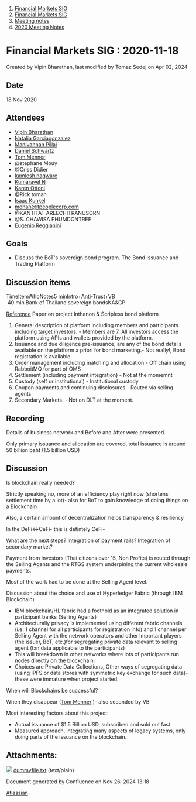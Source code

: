 1. [Financial Markets SIG](index.html)
2. [Financial Markets SIG](Financial-Markets-SIG_20545549.html)
3. [Meeting notes](Meeting-notes_20558268.html)
4. [2020 Meeting Notes](2020-Meeting-Notes_20546673.html)

# Financial Markets SIG : 2020-11-18

Created by Vipin Bharathan, last modified by Tomaz Sedej on Apr 02, 2024

## Date

18 Nov 2020

## Attendees

- [Vipin Bharathan](https://lf-hyperledger.atlassian.net/wiki/people/70121:4ac24c34-2385-41a8-8881-61e7a75c6d1e?ref=confluence)
- [Natalia Garciagonzalez](https://lf-hyperledger.atlassian.net/wiki/people/70121:7c7305b1-f62b-4d9d-84a9-882b2664fda6?ref=confluence)
- [Manivannan Pillai](https://lf-hyperledger.atlassian.net/wiki/people/5a6887cec2b7dd3533e4ab77?ref=confluence)
- [Daniel Schwartz](https://lf-hyperledger.atlassian.net/wiki/people/5f28514db7a35e002a8febcb?ref=confluence)
- [Tom Menner](https://lf-hyperledger.atlassian.net/wiki/people/557058:36f6fdfd-b7a7-4362-8bc5-c03f4a11020b?ref=confluence)
- @stephane Mouy
- @Criss Didier
- [kamlesh nagware](https://lf-hyperledger.atlassian.net/wiki/people/557058:8e1fc425-f938-4b39-ad13-9cd8b0ddde52?ref=confluence)
- [Kumaravel N](https://lf-hyperledger.atlassian.net/wiki/people/70121:1d7790e2-8efd-409a-bf1e-ff3f8c520669?ref=confluence)
- [Karen Ottoni](https://lf-hyperledger.atlassian.net/wiki/people/712020:b91a9879-c835-4217-a2e7-e13c7e529f5b?ref=confluence)
- @Rick toman
- [Isaac Kunkel](https://lf-hyperledger.atlassian.net/wiki/people/70121:2911738f-e724-4e37-a83b-320324617091?ref=confluence)
- [mohan@itpeoplecorp.com](https://lf-hyperledger.atlassian.net/wiki/people/557058:a05846b8-f693-47d0-ad6c-a6a6393e1067?ref=confluence)
- @KANTITAT AREECHITRANUSORN
- @S. CHAWISA PHUMDONTREE
- [Eugenio Reggianini](https://lf-hyperledger.atlassian.net/wiki/people/63bc168549a31f95b8732a4f?ref=confluence)

## Goals

- Discuss the BoT's sovereign bond program. The Bond Issuance and Trading Platform
  

## Discussion items

TimeItemWhoNotes5 minIntro+Anti-Trust+VB  
 40 min Bank of Thailand sovereign bondsKA&amp;CP

[Reference](https://www.adb.org/publications/project-inthanon-and-project-dlt-scripless-bond) Paper on project Inthanon &amp; Scripless bond platform 

1. General description of platform including members and participants including target investors. - Members are 7. All investors access the platform using APIs and wallets provided by the platform.
2. Issuance and due diligence pre-issuance, are any of the bond details available on the platform a priori for bond marketing.- Not really!, Bond registration is available.
3. Order management including matching and allocation - Off chain using RabboitMQ for part of OMS
4. Settlement (including payment integration) - Not at the momemnt
5. Custody (self or institutional) - Institutional custody
6. Coupon payments and continuing disclosures - Routed via selling agents
7. Secondary Markets. - Not on DLT at the moment.

## Recording

Details of business network and Before and After were presented.

Only primary issuance and allocation are covered, total issuance is around 50 billion baht (1.5 billion USD)

## Discussion

Is blockchain really needed?

Strictly speaking no, more of an efficiency play right now (shortens settlement time by a lot)- also for BoT to gain knowledge of doing things on a Blockchain

Also, a certain amount of decentralization helps transparency &amp; resiliency

In the DeFi&lt;-&gt;CeFi- this is defintely CeFi-

What are the next steps? Integration of payment rails? Integration of secondary market? 

Payment from investors (Thai citizens over 15, Non Profits) is routed through the Selling Agents and the RTGS system underpining the current wholesale payments.

Most of the work had to be done at the Selling Agent level.

Discussion about the choice and use of Hyperledger Fabric (through IBM Blockchain)

- IBM blockchain/HL fabric had a foothold as an integrated solution in participant banks (Selling Agents)
- Architecturally privacy is implemented using different fabric channels  (i.e. 1 channel for all participants for registration info) and 1 channel per Selling Agent with the network operators and other important players  (the issuer, BoT, etc.)for segregating private data relevant to selling agent (txn data applicable to the participants)
- This will breakdown in other networks where lots of participants run nodes directly on the blockchain.
- Choices are Private Data Collections, Other ways of segregating data (using IPFS or data stores with symmetric key exchange for such data)- these were immature when project started.

When will Blockchains be successful?

When they disappear ([Tom Menner](https://lf-hyperledger.atlassian.net/wiki/people/557058:36f6fdfd-b7a7-4362-8bc5-c03f4a11020b?ref=confluence) )- also seconded by VB

Most interesting factors about this project:

- Actual issuance of $1.5 Billion USD, subscribed and sold out fast
- Measured approach, integrating many aspects of legacy systems, only doing parts of the issuance on the blockchain.

## Attachments:

![](images/icons/bullet_blue.gif) [dummyfile.txt](attachments/20546565/20559267.txt) (text/plain)

Document generated by Confluence on Nov 26, 2024 13:18

[Atlassian](http://www.atlassian.com/)
